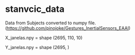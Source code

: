 # stanvcic_data
Data from Subjects converted to numpy file. (https://github.com/pinojoke/Gestures_InertialSensors_EAAI)

X_janelas.npy = shape (2695, 110, 10)

Y_janelas.npy = shape (2695, )
